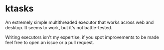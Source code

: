 # ktasks

An extremely simple multithreaded executor that works across web and desktop. It seems to work, but it's not battle-tested.

Writing executors isn't my expertise, if you spot improvements to be made feel free to open an issue or a pull request.  
